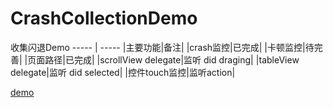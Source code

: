 # CrashCollectionDemo
收集闪退Demo
----- | -----
|主要功能|备注|
|crash监控|已完成|
|卡顿监控|待完善|
|页面路径|已完成|
|scrollView delegate|监听 did draging|
|tableView delegate|监听 did selected|
|控件touch监控|监听action|

[demo]()
